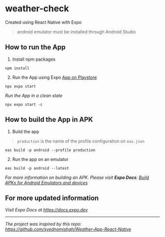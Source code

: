 # weather-check
Created using React Native with Expo

> android emulator must be installed through Android Studio

## How to run the App
1. Install npm packages
```
npm install
```
2. Run the App using Expo [App on Playstore](https://play.google.com/store/apps/details?id=host.exp.exponent&hl=en&gl=US&pli=1)
``` 
npx expo start
```
*Run the App in a clean state*
```
npx expo start -c
```

## How to build the App in APK
1. Build the app 
> `production` is the name of the profile configuration on `eas.json` 
```
eas build -p android --profile production
```
2. Run the app on an emulator
```
eas build -p android --latest
```
*For more information on building an APK. Please visit **Expo Docs**: [Build APKs for Android Emulators and devices
](https://docs.expo.dev/build-reference/apk/)*

## For more updated information
*Visit Expo Docs at https://docs.expo.dev*

<hr>

*The project was inspired by this repo: https://github.com/syednomishah/Weather-App-React-Native*

